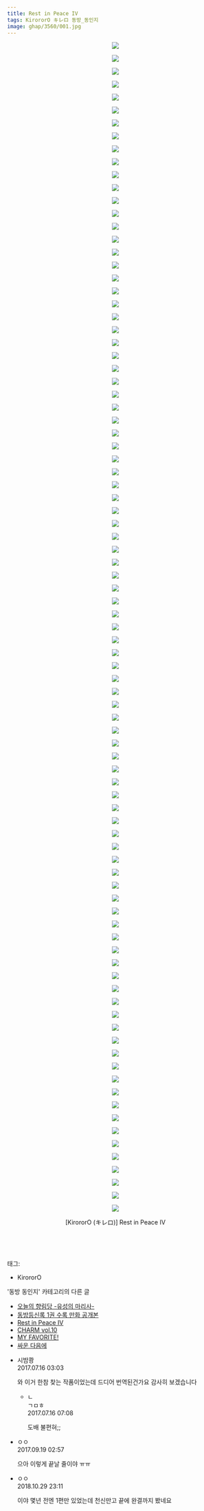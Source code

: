 ```yaml
---
title: Rest in Peace IV
tags: KirororO キレロ 동방_동인지
image: ghap/3560/001.jpg
---
```

<div class="article">
<p style="text-align: center; clear: none; float: none;"><img src="{{ site.nasurl }}/ghap/3560/001.jpg"/></p>
<p style="text-align: center; clear: none; float: none;"><img src="{{ site.nasurl }}/ghap/3560/002.jpg"/></p>
<p style="text-align: center; clear: none; float: none;"><img src="{{ site.nasurl }}/ghap/3560/003.jpg"/></p>
<p style="text-align: center; clear: none; float: none;"><img src="{{ site.nasurl }}/ghap/3560/004.jpg"/></p>
<p style="text-align: center; clear: none; float: none;"><img src="{{ site.nasurl }}/ghap/3560/005.jpg"/></p>
<p style="text-align: center; clear: none; float: none;"><img src="{{ site.nasurl }}/ghap/3560/006.jpg"/></p>
<p style="text-align: center; clear: none; float: none;"><img src="{{ site.nasurl }}/ghap/3560/007.jpg"/></p>
<p style="text-align: center; clear: none; float: none;"><img src="{{ site.nasurl }}/ghap/3560/008.jpg"/></p>
<p style="text-align: center; clear: none; float: none;"><img src="{{ site.nasurl }}/ghap/3560/009.jpg"/></p>
<p style="text-align: center; clear: none; float: none;"><img src="{{ site.nasurl }}/ghap/3560/010.jpg"/></p>
<p style="text-align: center; clear: none; float: none;"><img src="{{ site.nasurl }}/ghap/3560/011.jpg"/></p>
<p style="text-align: center; clear: none; float: none;"><img src="{{ site.nasurl }}/ghap/3560/012.jpg"/></p>
<p style="text-align: center; clear: none; float: none;"><img src="{{ site.nasurl }}/ghap/3560/013.jpg"/></p>
<p style="text-align: center; clear: none; float: none;"><img src="{{ site.nasurl }}/ghap/3560/014.jpg"/></p>
<p style="text-align: center; clear: none; float: none;"><img src="{{ site.nasurl }}/ghap/3560/015.jpg"/></p>
<p style="text-align: center; clear: none; float: none;"><img src="{{ site.nasurl }}/ghap/3560/016.jpg"/></p>
<p style="text-align: center; clear: none; float: none;"><img src="{{ site.nasurl }}/ghap/3560/017.jpg"/></p>
<p style="text-align: center; clear: none; float: none;"><img src="{{ site.nasurl }}/ghap/3560/018.jpg"/></p>
<p style="text-align: center; clear: none; float: none;"><img src="{{ site.nasurl }}/ghap/3560/019.jpg"/></p>
<p style="text-align: center; clear: none; float: none;"><img src="{{ site.nasurl }}/ghap/3560/020.jpg"/></p>
<p style="text-align: center; clear: none; float: none;"><img src="{{ site.nasurl }}/ghap/3560/021.jpg"/></p>
<p style="text-align: center; clear: none; float: none;"><img src="{{ site.nasurl }}/ghap/3560/022.jpg"/></p>
<p style="text-align: center; clear: none; float: none;"><img src="{{ site.nasurl }}/ghap/3560/023.jpg"/></p>
<p style="text-align: center; clear: none; float: none;"><img src="{{ site.nasurl }}/ghap/3560/024.jpg"/></p>
<p style="text-align: center; clear: none; float: none;"><img src="{{ site.nasurl }}/ghap/3560/025.jpg"/></p>
<p style="text-align: center; clear: none; float: none;"><img src="{{ site.nasurl }}/ghap/3560/026.jpg"/></p>
<p style="text-align: center; clear: none; float: none;"><img src="{{ site.nasurl }}/ghap/3560/027.jpg"/></p>
<p style="text-align: center; clear: none; float: none;"><img src="{{ site.nasurl }}/ghap/3560/028.jpg"/></p>
<p style="text-align: center; clear: none; float: none;"><img src="{{ site.nasurl }}/ghap/3560/029.jpg"/></p>
<p style="text-align: center; clear: none; float: none;"><img src="{{ site.nasurl }}/ghap/3560/030.jpg"/></p>
<p style="text-align: center; clear: none; float: none;"><img src="{{ site.nasurl }}/ghap/3560/031.jpg"/></p>
<p style="text-align: center; clear: none; float: none;"><img src="{{ site.nasurl }}/ghap/3560/032.jpg"/></p>
<p style="text-align: center; clear: none; float: none;"><img src="{{ site.nasurl }}/ghap/3560/033.jpg"/></p>
<p style="text-align: center; clear: none; float: none;"><img src="{{ site.nasurl }}/ghap/3560/034.jpg"/></p>
<p style="text-align: center; clear: none; float: none;"><img src="{{ site.nasurl }}/ghap/3560/035.jpg"/></p>
<p style="text-align: center; clear: none; float: none;"><img src="{{ site.nasurl }}/ghap/3560/036.jpg"/></p>
<p style="text-align: center; clear: none; float: none;"><img src="{{ site.nasurl }}/ghap/3560/037.jpg"/></p>
<p style="text-align: center; clear: none; float: none;"><img src="{{ site.nasurl }}/ghap/3560/038.jpg"/></p>
<p style="text-align: center; clear: none; float: none;"><img src="{{ site.nasurl }}/ghap/3560/039.jpg"/></p>
<p style="text-align: center; clear: none; float: none;"><img src="{{ site.nasurl }}/ghap/3560/040.jpg"/></p>
<p style="text-align: center; clear: none; float: none;"><img src="{{ site.nasurl }}/ghap/3560/041.jpg"/></p>
<p style="text-align: center; clear: none; float: none;"><img src="{{ site.nasurl }}/ghap/3560/042.jpg"/></p>
<p style="text-align: center; clear: none; float: none;"><img src="{{ site.nasurl }}/ghap/3560/043.jpg"/></p>
<p style="text-align: center; clear: none; float: none;"><img src="{{ site.nasurl }}/ghap/3560/044.jpg"/></p>
<p style="text-align: center; clear: none; float: none;"><img src="{{ site.nasurl }}/ghap/3560/045.jpg"/></p>
<p style="text-align: center; clear: none; float: none;"><img src="{{ site.nasurl }}/ghap/3560/046.jpg"/></p>
<p style="text-align: center; clear: none; float: none;"><img src="{{ site.nasurl }}/ghap/3560/047.jpg"/></p>
<p style="text-align: center; clear: none; float: none;"><img src="{{ site.nasurl }}/ghap/3560/048.jpg"/></p>
<p style="text-align: center; clear: none; float: none;"><img src="{{ site.nasurl }}/ghap/3560/049.jpg"/></p>
<p style="text-align: center; clear: none; float: none;"><img src="{{ site.nasurl }}/ghap/3560/050.jpg"/></p>
<p style="text-align: center; clear: none; float: none;"><img src="{{ site.nasurl }}/ghap/3560/051.jpg"/></p>
<p style="text-align: center; clear: none; float: none;"><img src="{{ site.nasurl }}/ghap/3560/052.jpg"/></p>
<p style="text-align: center; clear: none; float: none;"><img src="{{ site.nasurl }}/ghap/3560/053.jpg"/></p>
<p style="text-align: center; clear: none; float: none;"><img src="{{ site.nasurl }}/ghap/3560/054.jpg"/></p>
<p style="text-align: center; clear: none; float: none;"><img src="{{ site.nasurl }}/ghap/3560/055.jpg"/></p>
<p style="text-align: center; clear: none; float: none;"><img src="{{ site.nasurl }}/ghap/3560/056.jpg"/></p>
<p style="text-align: center; clear: none; float: none;"><img src="{{ site.nasurl }}/ghap/3560/057.jpg"/></p>
<p style="text-align: center; clear: none; float: none;"><img src="{{ site.nasurl }}/ghap/3560/058.jpg"/></p>
<p style="text-align: center; clear: none; float: none;"><img src="{{ site.nasurl }}/ghap/3560/059.jpg"/></p>
<p style="text-align: center; clear: none; float: none;"><img src="{{ site.nasurl }}/ghap/3560/060.jpg"/></p>
<p style="text-align: center; clear: none; float: none;"><img src="{{ site.nasurl }}/ghap/3560/061.jpg"/></p>
<p style="text-align: center; clear: none; float: none;"><img src="{{ site.nasurl }}/ghap/3560/062.jpg"/></p>
<p style="text-align: center; clear: none; float: none;"><img src="{{ site.nasurl }}/ghap/3560/063.jpg"/></p>
<p style="text-align: center; clear: none; float: none;"><img src="{{ site.nasurl }}/ghap/3560/064.jpg"/></p>
<p style="text-align: center; clear: none; float: none;"><img src="{{ site.nasurl }}/ghap/3560/065.jpg"/></p>
<p style="text-align: center; clear: none; float: none;"><img src="{{ site.nasurl }}/ghap/3560/066.jpg"/></p>
<p style="text-align: center; clear: none; float: none;"><img src="{{ site.nasurl }}/ghap/3560/067.jpg"/></p>
<p style="text-align: center; clear: none; float: none;"><img src="{{ site.nasurl }}/ghap/3560/068.jpg"/></p>
<p style="text-align: center; clear: none; float: none;"><img src="{{ site.nasurl }}/ghap/3560/069.jpg"/></p>
<p style="text-align: center; clear: none; float: none;"><img src="{{ site.nasurl }}/ghap/3560/070.jpg"/></p>
<p style="text-align: center; clear: none; float: none;"><img src="{{ site.nasurl }}/ghap/3560/071.jpg"/></p>
<p style="text-align: center; clear: none; float: none;"><img src="{{ site.nasurl }}/ghap/3560/072.jpg"/></p>
<p style="text-align: center; clear: none; float: none;"><img src="{{ site.nasurl }}/ghap/3560/073.jpg"/></p>
<p style="text-align: center; clear: none; float: none;"><img src="{{ site.nasurl }}/ghap/3560/074.jpg"/></p>
<p style="text-align: center; clear: none; float: none;"><img src="{{ site.nasurl }}/ghap/3560/075.jpg"/></p>
<p style="text-align: center; clear: none; float: none;"><img src="{{ site.nasurl }}/ghap/3560/076.jpg"/></p>
<p style="text-align: center; clear: none; float: none;"><img src="{{ site.nasurl }}/ghap/3560/077.jpg"/></p>
<p style="text-align: center; clear: none; float: none;"><img src="{{ site.nasurl }}/ghap/3560/078.jpg"/></p>
<p style="text-align: center; clear: none; float: none;"><img src="{{ site.nasurl }}/ghap/3560/079.jpg"/></p>
<p style="text-align: center; clear: none; float: none;"><img src="{{ site.nasurl }}/ghap/3560/080.jpg"/></p>
<p style="text-align: center; clear: none; float: none;"><img src="{{ site.nasurl }}/ghap/3560/081.jpg"/></p>
<p style="text-align: center; clear: none; float: none;"><img src="{{ site.nasurl }}/ghap/3560/082.jpg"/></p>
<p style="text-align: center; clear: none; float: none;"><img src="{{ site.nasurl }}/ghap/3560/083.jpg"/></p>
<p style="text-align: center; clear: none; float: none;"><img src="{{ site.nasurl }}/ghap/3560/084.jpg"/></p>
<p style="text-align: center; clear: none; float: none;"><img src="{{ site.nasurl }}/ghap/3560/085.jpg"/></p>
<p style="text-align: center; clear: none; float: none;"><img src="{{ site.nasurl }}/ghap/3560/086.jpg"/></p>
<p style="text-align: center; clear: none; float: none;"><img src="{{ site.nasurl }}/ghap/3560/087.jpg"/></p>
<p style="text-align: center; clear: none; float: none;"><img src="{{ site.nasurl }}/ghap/3560/088.jpg"/></p>
<p style="text-align: center; clear: none; float: none;"><img src="{{ site.nasurl }}/ghap/3560/089.jpg"/></p>
<p style="text-align: center; clear: none; float: none;"><img src="{{ site.nasurl }}/ghap/3560/090.jpg"/></p>
<p style="text-align: center; clear: none; float: none;"><img src="{{ site.nasurl }}/ghap/3560/091.jpg"/></p>
<p style="text-align: center; clear: none; float: none;">[KirororO (キレロ)] Rest in Peace IV</p>
<p style="text-align: center; clear: none; float: none;"><br/></p>
<p><br/></p>
</div><div class="tagTrail">
<p>태그: </p>
<ul>
<li>KirororO</li>
</ul>
</div><div class="another">
<p>'동방 동인지' 카테고리의 다른 글</p>
<ul>
<li><a href="/2017-07-21-ghap_3584">오늘의 향림당 -유성의 마리사-</a></li>
<li><a href="/2017-07-15-ghap_3562">동방등신록 1권 수록 만화 공개본</a></li>
<li><a href="/2017-07-14-ghap_3560">Rest in Peace IV</a></li>
<li><a href="/2017-07-14-ghap_3555">CHARM vol.10</a></li>
<li><a href="/2017-07-14-ghap_3554">MY FAVORITE!</a></li>
<li><a href="/2017-07-11-ghap_3528">싸운 다음에</a></li>
</ul>
</div><div class="cb_module cb_fluid">
<div class="cb_wrt cb_profile">
<div class="comment">
<ul>
<li class="cb_thumb_off" id="comment15036784">
<div class="cb_comment_area">
<div class="cb_info_area">
<div class="cb_section">
<span class="cb_nick_name">시밤쾅</span>
</div>
<div class="cb_section">
<span class="cb_date">2017.07.16 03:03 </span>
</div>
</div>
<div class="cb_dsc_comment">
<p class="cb_dsc">
											와 이거 한참 찾는 작품이었는데 드디어 번역된건가요 감사히 보겠습니다
										</p>
</div>
<ul>
<li class="cb_thumb_off" id="comment15036828">
<span class="cb_bu_subnode">ㄴ</span>
<div class="cb_comment_area">
<div class="cb_info_area">
<div class="cb_section">
<span class="cb_nick_name">ㄱㅁㅎ</span>
</div>
<div class="cb_section">
<span class="cb_date">2017.07.16 07:08 </span>
</div>
</div>
<div class="cb_dsc_comment">
<p class="cb_dsc">
																도배 불편혀;;
															</p>
</div>
</div>
</li>
</ul>
</div></li>
<li class="cb_thumb_off" id="comment15085773">
<div class="cb_comment_area">
<div class="cb_info_area">
<div class="cb_section">
<span class="cb_nick_name">ㅇㅇ</span>
</div>
<div class="cb_section">
<span class="cb_date">2017.09.19 02:57 </span>
</div>
</div>
<div class="cb_dsc_comment">
<p class="cb_dsc">
											으아 이렇게 끝날 줄이야 ㅠㅠ
										</p>
</div>
</div></li>
<li class="cb_thumb_off" id="comment15364711">
<div class="cb_comment_area">
<div class="cb_info_area">
<div class="cb_section">
<span class="cb_nick_name">ㅇㅇ</span>
</div>
<div class="cb_section">
<span class="cb_date">2018.10.29 23:11 </span>
</div>
</div>
<div class="cb_dsc_comment">
<p class="cb_dsc">
											이야 몇년 전엔 1편만 있었는데 천신만고 끝에 완결까지 봤네요
										</p>
</div>
</div></li>
</ul>
</div>
</div><!-- commentList close -->
</div>